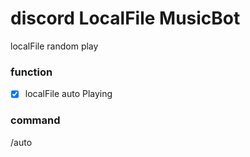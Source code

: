 # discord LocalFile MusicBot 
 localFile random play
 
### function
 - [x] localFile auto Playing
  
### command
 /auto
